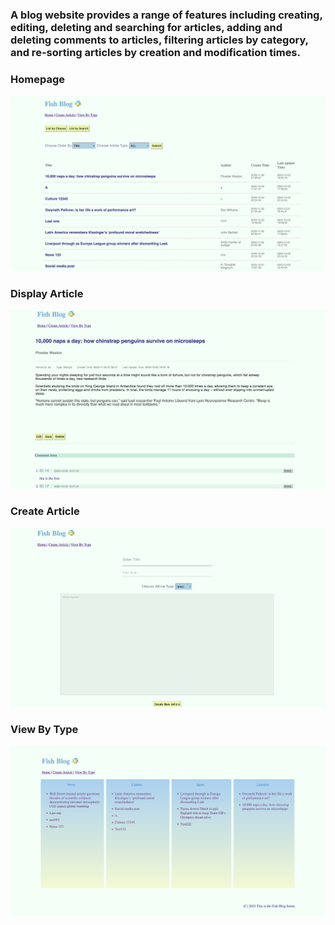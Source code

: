 #
### A blog website provides a range of features including creating, editing, deleting and searching for articles, adding and deleting comments to articles, filtering articles by category, and re-sorting articles by creation and modification times.

### Homepage
![homepage](https://github.com/Willa2023/PHP-Blog/blob/main/img/homepage.png)

### Display Article
![displayArticle](https://github.com/Willa2023/PHP-Blog/blob/main/img/displayArticle.png)

### Create Article
![displayArticle](https://github.com/Willa2023/PHP-Blog/blob/main/img/createArticle.png)

### View By Type
![displayArticle](https://github.com/Willa2023/PHP-Blog/blob/main/img/ViewByType.png)
